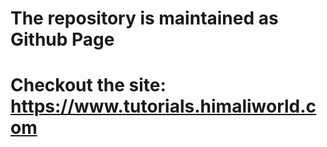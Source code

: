 
# The repository is maintained as Github Page

# Checkout the site: https://www.tutorials.himaliworld.com



